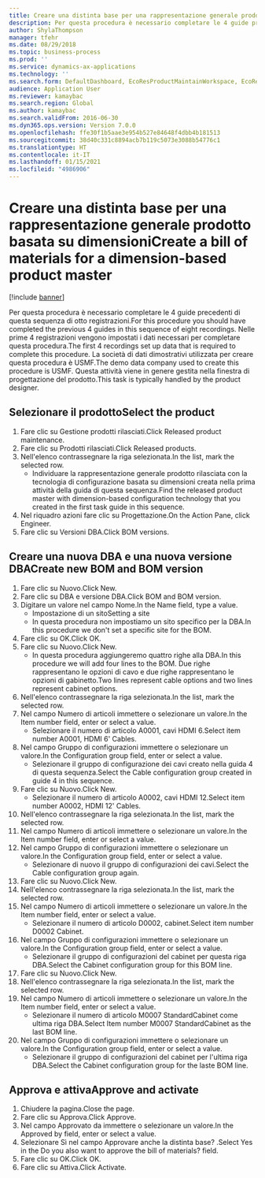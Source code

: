 ```yaml
---
title: Creare una distinta base per una rappresentazione generale prodotto basata su dimensioni
description: Per questa procedura è necessario completare le 4 guide precedenti di questa sequenza di otto registrazioni.
author: ShylaThompson
manager: tfehr
ms.date: 08/29/2018
ms.topic: business-process
ms.prod: ''
ms.service: dynamics-ax-applications
ms.technology: ''
ms.search.form: DefaultDashboard, EcoResProductMaintainWorkspace, EcoResProductOpenCasesFormPart, EcoResProductDetailsExtended, BOMConsistOf, BOMTable, InventItemIdLookupSimple, HcmWorkerLookUp
audience: Application User
ms.reviewer: kamaybac
ms.search.region: Global
ms.author: kamaybac
ms.search.validFrom: 2016-06-30
ms.dyn365.ops.version: Version 7.0.0
ms.openlocfilehash: ffe30f1b5aae3e954b527e84648f4dbb4b181513
ms.sourcegitcommit: 38d40c331c8894acb7b119c5073e3088b54776c1
ms.translationtype: HT
ms.contentlocale: it-IT
ms.lasthandoff: 01/15/2021
ms.locfileid: "4986906"
---
```

# <a name="create-a-bill-of-materials-for-a-dimension-based-product-master"></a><span data-ttu-id="0ce77-103">Creare una distinta base per una rappresentazione generale prodotto basata su dimensioni</span><span class="sxs-lookup"><span data-stu-id="0ce77-103">Create a bill of materials for a dimension-based product master</span></span>

[!include [banner](../../includes/banner.md)]

<span data-ttu-id="0ce77-104">Per questa procedura è necessario completare le 4 guide precedenti di questa sequenza di otto registrazioni.</span><span class="sxs-lookup"><span data-stu-id="0ce77-104">For this procedure you should have completed the previous 4 guides in this sequence of eight recordings.</span></span> <span data-ttu-id="0ce77-105">Nelle prime 4 registrazioni vengono impostati i dati necessari per completare questa procedura.</span><span class="sxs-lookup"><span data-stu-id="0ce77-105">The first 4 recordings set up data that is required to complete this procedure.</span></span> <span data-ttu-id="0ce77-106">La società di dati dimostrativi utilizzata per creare questa procedura è USMF.</span><span class="sxs-lookup"><span data-stu-id="0ce77-106">The demo data company used to create this procedure is USMF.</span></span> <span data-ttu-id="0ce77-107">Questa attività viene in genere gestita nella finestra di progettazione del prodotto.</span><span class="sxs-lookup"><span data-stu-id="0ce77-107">This task is typically handled by the product designer.</span></span>


## <a name="select-the-product"></a><span data-ttu-id="0ce77-108">Selezionare il prodotto</span><span class="sxs-lookup"><span data-stu-id="0ce77-108">Select the product</span></span>
1. <span data-ttu-id="0ce77-109">Fare clic su Gestione prodotti rilasciati.</span><span class="sxs-lookup"><span data-stu-id="0ce77-109">Click Released product maintenance.</span></span>
2. <span data-ttu-id="0ce77-110">Fare clic su Prodotti rilasciati.</span><span class="sxs-lookup"><span data-stu-id="0ce77-110">Click Released products.</span></span>
3. <span data-ttu-id="0ce77-111">Nell'elenco contrassegnare la riga selezionata.</span><span class="sxs-lookup"><span data-stu-id="0ce77-111">In the list, mark the selected row.</span></span>
    * <span data-ttu-id="0ce77-112">Individuare la rappresentazione generale prodotto rilasciata con la tecnologia di configurazione basata su dimensioni creata nella prima attività della guida di questa sequenza.</span><span class="sxs-lookup"><span data-stu-id="0ce77-112">Find the released product master with dimension-based configuration technology that you created in the first task guide in this sequence.</span></span>  
4. <span data-ttu-id="0ce77-113">Nel riquadro azioni fare clic su Progettazione.</span><span class="sxs-lookup"><span data-stu-id="0ce77-113">On the Action Pane, click Engineer.</span></span>
5. <span data-ttu-id="0ce77-114">Fare clic su Versioni DBA.</span><span class="sxs-lookup"><span data-stu-id="0ce77-114">Click BOM versions.</span></span>

## <a name="create-new-bom-and-bom-version"></a><span data-ttu-id="0ce77-115">Creare una nuova DBA e una nuova versione DBA</span><span class="sxs-lookup"><span data-stu-id="0ce77-115">Create new BOM and BOM version</span></span>
1. <span data-ttu-id="0ce77-116">Fare clic su Nuovo.</span><span class="sxs-lookup"><span data-stu-id="0ce77-116">Click New.</span></span>
2. <span data-ttu-id="0ce77-117">Fare clic su DBA e versione DBA.</span><span class="sxs-lookup"><span data-stu-id="0ce77-117">Click BOM and BOM version.</span></span>
3. <span data-ttu-id="0ce77-118">Digitare un valore nel campo Nome.</span><span class="sxs-lookup"><span data-stu-id="0ce77-118">In the Name field, type a value.</span></span>
    * <span data-ttu-id="0ce77-119">Impostazione di un sito</span><span class="sxs-lookup"><span data-stu-id="0ce77-119">Setting a site</span></span>  
    * <span data-ttu-id="0ce77-120">In questa procedura non impostiamo un sito specifico per la DBA.</span><span class="sxs-lookup"><span data-stu-id="0ce77-120">In this procedure we don't set a specific site for the BOM.</span></span>  
4. <span data-ttu-id="0ce77-121">Fare clic su OK.</span><span class="sxs-lookup"><span data-stu-id="0ce77-121">Click OK.</span></span>
5. <span data-ttu-id="0ce77-122">Fare clic su Nuovo.</span><span class="sxs-lookup"><span data-stu-id="0ce77-122">Click New.</span></span>
    * <span data-ttu-id="0ce77-123">In questa procedura aggiungeremo quattro righe alla DBA.</span><span class="sxs-lookup"><span data-stu-id="0ce77-123">In this procedure we will add four lines to the BOM.</span></span> <span data-ttu-id="0ce77-124">Due righe rappresentano le opzioni di cavo e due righe rappresentano le opzioni di gabinetto.</span><span class="sxs-lookup"><span data-stu-id="0ce77-124">Two lines represent cable options and two lines represent cabinet options.</span></span>  
6. <span data-ttu-id="0ce77-125">Nell'elenco contrassegnare la riga selezionata.</span><span class="sxs-lookup"><span data-stu-id="0ce77-125">In the list, mark the selected row.</span></span>
7. <span data-ttu-id="0ce77-126">Nel campo Numero di articoli immettere o selezionare un valore.</span><span class="sxs-lookup"><span data-stu-id="0ce77-126">In the Item number field, enter or select a value.</span></span>
    * <span data-ttu-id="0ce77-127">Selezionare il numero di articolo A0001, cavi HDMI 6.</span><span class="sxs-lookup"><span data-stu-id="0ce77-127">Select item number A0001, HDMI 6' Cables.</span></span>  
8. <span data-ttu-id="0ce77-128">Nel campo Gruppo di configurazioni immettere o selezionare un valore.</span><span class="sxs-lookup"><span data-stu-id="0ce77-128">In the Configuration group field, enter or select a value.</span></span>
    * <span data-ttu-id="0ce77-129">Selezionare il gruppo di configurazione dei cavi creato nella guida 4 di questa sequenza.</span><span class="sxs-lookup"><span data-stu-id="0ce77-129">Select the Cable configuration group created in guide 4 in this sequence.</span></span>  
9. <span data-ttu-id="0ce77-130">Fare clic su Nuovo.</span><span class="sxs-lookup"><span data-stu-id="0ce77-130">Click New.</span></span>
    * <span data-ttu-id="0ce77-131">Selezionare il numero di articolo A0002, cavi HDMI 12.</span><span class="sxs-lookup"><span data-stu-id="0ce77-131">Select item number A0002, HDMI 12' Cables.</span></span>  
10. <span data-ttu-id="0ce77-132">Nell'elenco contrassegnare la riga selezionata.</span><span class="sxs-lookup"><span data-stu-id="0ce77-132">In the list, mark the selected row.</span></span>
11. <span data-ttu-id="0ce77-133">Nel campo Numero di articoli immettere o selezionare un valore.</span><span class="sxs-lookup"><span data-stu-id="0ce77-133">In the Item number field, enter or select a value.</span></span>
12. <span data-ttu-id="0ce77-134">Nel campo Gruppo di configurazioni immettere o selezionare un valore.</span><span class="sxs-lookup"><span data-stu-id="0ce77-134">In the Configuration group field, enter or select a value.</span></span>
    * <span data-ttu-id="0ce77-135">Selezionare di nuovo il gruppo di configurazioni dei cavi.</span><span class="sxs-lookup"><span data-stu-id="0ce77-135">Select the Cable configuration group again.</span></span>  
13. <span data-ttu-id="0ce77-136">Fare clic su Nuovo.</span><span class="sxs-lookup"><span data-stu-id="0ce77-136">Click New.</span></span>
14. <span data-ttu-id="0ce77-137">Nell'elenco contrassegnare la riga selezionata.</span><span class="sxs-lookup"><span data-stu-id="0ce77-137">In the list, mark the selected row.</span></span>
15. <span data-ttu-id="0ce77-138">Nel campo Numero di articoli immettere o selezionare un valore.</span><span class="sxs-lookup"><span data-stu-id="0ce77-138">In the Item number field, enter or select a value.</span></span>
    * <span data-ttu-id="0ce77-139">Selezionare il numero di articolo D0002, cabinet.</span><span class="sxs-lookup"><span data-stu-id="0ce77-139">Select item number D0002 Cabinet.</span></span>  
16. <span data-ttu-id="0ce77-140">Nel campo Gruppo di configurazioni immettere o selezionare un valore.</span><span class="sxs-lookup"><span data-stu-id="0ce77-140">In the Configuration group field, enter or select a value.</span></span>
    * <span data-ttu-id="0ce77-141">Selezionare il gruppo di configurazioni del cabinet per questa riga DBA.</span><span class="sxs-lookup"><span data-stu-id="0ce77-141">Select the Cabinet configuration group for this BOM line.</span></span>  
17. <span data-ttu-id="0ce77-142">Fare clic su Nuovo.</span><span class="sxs-lookup"><span data-stu-id="0ce77-142">Click New.</span></span>
18. <span data-ttu-id="0ce77-143">Nell'elenco contrassegnare la riga selezionata.</span><span class="sxs-lookup"><span data-stu-id="0ce77-143">In the list, mark the selected row.</span></span>
19. <span data-ttu-id="0ce77-144">Nel campo Numero di articoli immettere o selezionare un valore.</span><span class="sxs-lookup"><span data-stu-id="0ce77-144">In the Item number field, enter or select a value.</span></span>
    * <span data-ttu-id="0ce77-145">Selezionare il numero di articolo M0007 StandardCabinet come ultima riga DBA.</span><span class="sxs-lookup"><span data-stu-id="0ce77-145">Select Item number M0007 StandardCabinet as the last BOM line.</span></span>  
20. <span data-ttu-id="0ce77-146">Nel campo Gruppo di configurazioni immettere o selezionare un valore.</span><span class="sxs-lookup"><span data-stu-id="0ce77-146">In the Configuration group field, enter or select a value.</span></span>
    * <span data-ttu-id="0ce77-147">Selezionare il gruppo di configurazioni del cabinet per l'ultima riga DBA.</span><span class="sxs-lookup"><span data-stu-id="0ce77-147">Select the Cabinet configuration group for the laste BOM line.</span></span>  

## <a name="approve-and-activate"></a><span data-ttu-id="0ce77-148">Approva e attiva</span><span class="sxs-lookup"><span data-stu-id="0ce77-148">Approve and activate</span></span>
1. <span data-ttu-id="0ce77-149">Chiudere la pagina.</span><span class="sxs-lookup"><span data-stu-id="0ce77-149">Close the page.</span></span>
2. <span data-ttu-id="0ce77-150">Fare clic su Approva.</span><span class="sxs-lookup"><span data-stu-id="0ce77-150">Click Approve.</span></span>
3. <span data-ttu-id="0ce77-151">Nel campo Approvato da immettere o selezionare un valore.</span><span class="sxs-lookup"><span data-stu-id="0ce77-151">In the Approved by field, enter or select a value.</span></span>
4. <span data-ttu-id="0ce77-152">Selezionare Sì nel campo Approvare anche la distinta base? .</span><span class="sxs-lookup"><span data-stu-id="0ce77-152">Select Yes in the Do you also want to approve the bill of materials? field.</span></span>
5. <span data-ttu-id="0ce77-153">Fare clic su OK.</span><span class="sxs-lookup"><span data-stu-id="0ce77-153">Click OK.</span></span>
6. <span data-ttu-id="0ce77-154">Fare clic su Attiva.</span><span class="sxs-lookup"><span data-stu-id="0ce77-154">Click Activate.</span></span>

